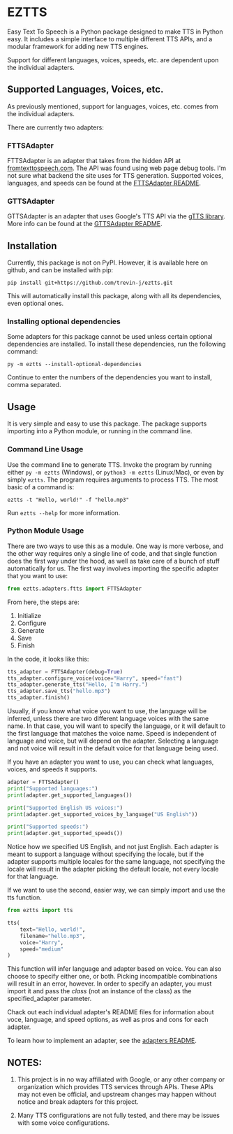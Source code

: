 # EZTTS

Easy Text To Speech is a Python package designed to make TTS in Python easy. It includes a simple interface to multiple different TTS APIs, and a modular framework for adding new TTS engines.

Support for different languages, voices, speeds, etc. are dependent upon the individual adapters.


## Supported Languages, Voices, etc.

As previously mentioned, support for languages, voices, etc. comes from the individual adapters.

There are currently two adapters:

### FTTSAdapter

FTTSAdapter is an adapter that takes from the hidden API at [fromtexttospeech.com](http://http://www.fromtexttospeech.com/). The API was found using web page debug tools. I'm not sure what backend the site uses for TTS generation. Supported voices, languages, and speeds can be found at the [FTTSAdapter README](./eztts/adapters/ftts/README.md).

### GTTSAdapter

GTTSAdapter is an adapter that uses Google's TTS API via the [gTTS library](https://pypi.org/project/gTTS/). More info can be found at the [GTTSAdapter README](./eztts/adapters/gtts/README.md).


## Installation

Currently, this package is not on PyPI. However, it is available here on github, and can be installed with pip:

```
pip install git+https://github.com/trevin-j/eztts.git
```

This will automatically install this package, along with all its dependencies, even optional ones.

### Installing optional dependencies

Some adapters for this package cannot be used unless certain optional dependencies are installed. To install these dependencies, run the following command:

```
py -m eztts --install-optional-dependencies
```

Continue to enter the numbers of the dependencies you want to install, comma separated.

## Usage

It is very simple and easy to use this package. The package supports importing into a Python module, or running in the command line.

### Command Line Usage

Use the command line to generate TTS. Invoke the program by running either `py -m eztts` (Windows), or `python3 -m eztts` (Linux/Mac), or even by simply `eztts`. The program requires arguments to process TTS. The most basic of a command is:

```
eztts -t "Hello, world!" -f "hello.mp3"
```

Run `eztts --help` for more information.


### Python Module Usage

There are two ways to use this as a module. One way is more verbose, and the other way requires only a single line of code, and that single function does the first way under the hood, as well as take care of a bunch of stuff automatically for us. The first way involves importing the specific adapter that you want to use:

```Python
from eztts.adapters.ftts import FTTSAdapter
```

From here, the steps are:
1. Initialize
2. Configure
3. Generate
4. Save
5. Finish

In the code, it looks like this:

```Python
tts_adapter = FTTSAdapter(debug=True)
tts_adapter.configure_voice(voice="Harry", speed="fast")
tts_adapter.generate_tts("Hello, I'm Harry.")
tts_adapter.save_tts("hello.mp3")
tts_adapter.finish()
```

Usually, if you know what voice you want to use, the language will be inferred, unless there are two different language voices with the same name. In that case, you will want to specify the language, or it will default to the first language that matches the voice name. Speed is independent of language and voice, but will depend on the adapter. Selecting a language and not voice will result in the default voice for that language being used.

If you have an adapter you want to use, you can check what languages, voices, and speeds it supports.

```Python
adapter = FTTSAdapter()
print("Supported languages:")
print(adapter.get_supported_languages())

print("Supported English US voices:")
print(adapter.get_supported_voices_by_language("US English"))

print("Supported speeds:")
print(adapter.get_supported_speeds())
```

Notice how we specified US English, and not just English. Each adapter is meant to support a language without specifying the locale, but if the adapter supports multiple locales for the same language, not specifying the locale will result in the adapter picking the default locale, not every locale for that language.

If we want to use the second, easier way, we can simply import and use the tts function.

```Python
from eztts import tts

tts(
    text="Hello, world!",
    filename="hello.mp3",
    voice="Harry",
    speed="medium"
)
```

This function will infer language and adapter based on voice. You can also choose to specify either one, or both. Picking incompatible combinations will result in an error, however. In order to specify an adapter, you must import it and pass the *class* (not an instance of the class) as the specified_adapter parameter.

Chack out each individual adapter's README files for information about voce, language, and speed options, as well as pros and cons for each adapter.

To learn how to implement an adapter, see the [adapters README](./eztts/adapters/README.md).

## NOTES:

1. This project is in no way affiliated with Google, or any other company or organization which provides TTS services through APIs. These APIs may not even be official, and upstream changes may happen without notice and break adapters for this project.

2. Many TTS configurations are not fully tested, and there may be issues with some voice configurations.
